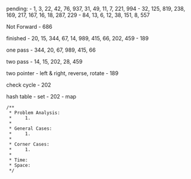 pending:
    - 1, 3, 22, 42, 76, 937, 31, 49, 11, 7, 221, 994
    - 32, 125, 819, 238, 169, 217, 167, 16, 18, 287, 229
    - 84, 13, 6, 12, 38, 151, 8, 557

Not Forward
    - 686

finished
    - 20, 15, 344, 67, 14, 989, 415, 66, 202, 459
    - 189

one pass
    - 344, 20, 67, 989, 415, 66

two pass
    - 14, 15, 202, 28, 459

two pointer
    - left & right, reverse, rotate
        - 189

check cycle
    - 202

hash table
    - set
        - 202
    - map

    /**
     * Problem Analysis:
     *     1.
     *
     * General Cases:
     *     1.
     *
     * Corner Cases:
     *     1.
     *
     * Time:
     * Space:
     */
